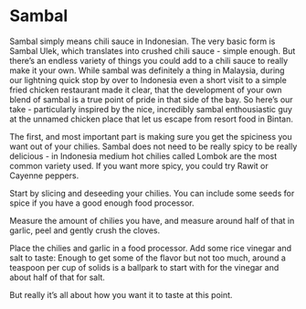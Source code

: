 # Sambal

Sambal simply means chili sauce in Indonesian. The very basic form is Sambal Ulek, which translates into crushed chili sauce - simple enough. But there’s an endless variety of things you could add to a chili sauce to really make it your own. While sambal was definitely a thing in Malaysia, during our lightning quick stop by over to Indonesia even a short visit to a simple fried chicken restaurant made it clear, that the development of your own blend of sambal is a true point of pride in that side of the bay. So here’s our take - particularly inspired by the nice, incredibly sambal enthousiastic guy at the unnamed chicken place that let us escape from resort food in Bintan.

The first, and most important part is making sure you get the spiciness you want out of your chilies. Sambal does not need to be really spicy to be really delicious - in Indonesia medium hot chilies called Lombok are the most common variety used. If you want more spicy, you could try Rawit or Cayenne peppers.

Start by slicing and deseeding your chilies. You can include some seeds for spice if you have a good enough food processor. 

Measure the amount of chilies you have, and measure around half of that in garlic, peel and gently crush the cloves.

Place the chilies and garlic in a food processor. Add some rice vinegar and salt to taste: Enough to get some of the flavor but not too much, around a teaspoon per cup of solids is a ballpark to start with for the vinegar and about half of that for salt. 

But really it’s all about how you want it to taste at this point.